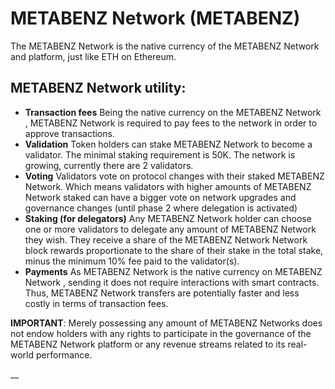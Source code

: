 # METABENZ  Network (METABENZ)

The METABENZ Network  is the native currency of the METABENZ Network  and platform, just like ETH on Ethereum.

## METABENZ Network utility:

* **Transaction fees** Being the native currency on the METABENZ Network , METABENZ Network is required to pay fees to the network in order to approve transactions.
* **Validation** Token holders can stake METABENZ  Network to become a validator. The minimal staking requirement is 50K. The network is growing, currently there are 2 validators.
* **Voting** Validators vote on protocol changes with their staked METABENZ Network. Which means validators with higher amounts of METABENZ  Network staked can have a bigger vote on network upgrades and governance changes (until phase 2 where delegation is activated)
* **Staking (for delegators)** Any METABENZ Network holder can choose one or more validators to delegate any amount of METABENZ Network they wish. They receive a share of the METABENZ Network Network block rewards proportionate to the share of their stake in the total stake, minus the minimum 10% fee paid to the validator(s).
* **Payments** As METABENZ Network is the native currency on METABENZ Network , sending it does not require interactions with smart contracts. Thus, METABENZ Network transfers are potentially faster and less costly in terms of transaction fees.

**IMPORTANT**: Merely possessing any amount of METABENZ Networks does not endow holders with any rights to participate in the governance of the METABENZ Network platform or any revenue streams related to its real-world performance.

\_\_
